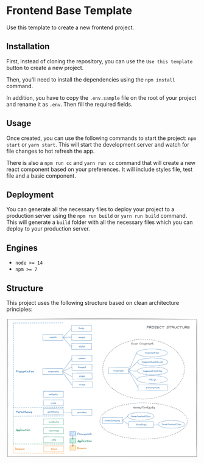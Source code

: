 # Frontend Base Template

Use this template to create a new frontend project.

## Installation

First, instead of cloning the repository, you can use the `Use this template` button to create a new project.

Then, you'll need to install the dependencies using the `npm install` command.

In addition, you have to copy the `.env.sample` file on the root of your project and rename it as `.env`. Then fill the required fields.

## Usage
Once created, you can use the following commands to start the project: `npm start` or `yarn start`. This will start the development server and watch for file changes to hot refresh the app.

There is also a `npm run cc` and `yarn run cc` command that will create a new react component based on your preferences. It will include styles file, test file and a basic component.

## Deployment
You can generate all the necessary files to deploy your project to a production server using the `npm run build` or `yarn run build` command. This will generate a `build` folder with all the necessary files which you can deploy to your production server.

## Engines
- `node >= 14`
- `npm >= 7`

## Structure

This project uses the following structure based on clean architecture principles:

![project structure](./docs/project_structure.png)

